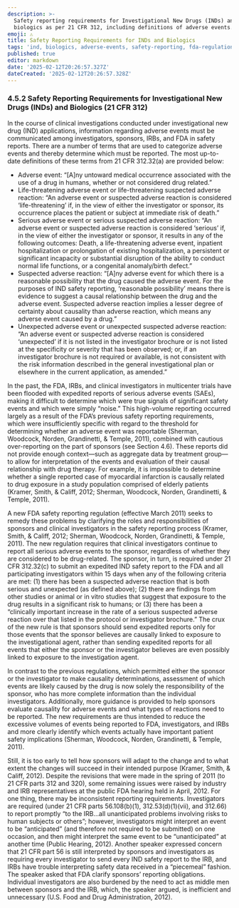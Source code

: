 ```yaml
---
description: >-
  Safety reporting requirements for Investigational New Drugs (INDs) and
  biologics as per 21 CFR 312, including definitions of adverse events.
emoji: ⚠️
title: Safety Reporting Requirements for INDs and Biologics
tags: 'ind, biologics, adverse-events, safety-reporting, fda-regulations'
published: true
editor: markdown
date: '2025-02-12T20:26:57.327Z'
dateCreated: '2025-02-12T20:26:57.328Z'
---
```

### 4.5.2 Safety Reporting Requirements for Investigational New Drugs (INDs) and Biologics (21 CFR 312)

In the course of clinical investigations conducted under investigational new drug (IND) applications, information regarding adverse events must be communicated among investigators, sponsors, IRBs, and FDA in safety reports. There are a number of terms that are used to categorize adverse events and thereby determine which must be reported. The most up-to-date definitions of these terms from 21 CFR 312.32(a) are provided below:

- Adverse event: “\[A\]ny untoward medical occurrence associated with the use of a drug in humans, whether or not considered drug related.”
- Life-threatening adverse event or life-threatening suspected adverse reaction: “An adverse event or suspected adverse reaction is considered ‘life-threatening’ if, in the view of either the investigator or sponsor, its occurrence places the patient or subject at immediate risk of death.”
- Serious adverse event or serious suspected adverse reaction: “An adverse event or suspected adverse reaction is considered ‘serious’ if, in the view of either the investigator or sponsor, it results in any of the following outcomes: Death, a life-threatening adverse event, inpatient hospitalization or prolongation of existing hospitalization, a persistent or significant incapacity or substantial disruption of the ability to conduct normal life functions, or a congenital anomaly/birth defect.”
- Suspected adverse reaction: “\[A\]ny adverse event for which there is a reasonable possibility that the drug caused the adverse event. For the purposes of IND safety reporting, ‘reasonable possibility’ means there is evidence to suggest a causal relationship between the drug and the adverse event. Suspected adverse reaction implies a lesser degree of certainty about causality than adverse reaction, which means any adverse event caused by a drug.”
- Unexpected adverse event or unexpected suspected adverse reaction: “An adverse event or suspected adverse reaction is considered ‘unexpected’ if it is not listed in the investigator brochure or is not listed at the specificity or severity that has been observed; or, if an investigator brochure is not required or available, is not consistent with the risk information described in the general investigational plan or elsewhere in the current application, as amended.”

In the past, the FDA, IRBs, and clinical investigators in multicenter trials have been flooded with expedited reports of serious adverse events (SAEs), making it difficult to determine which were true signals of significant safety events and which were simply “noise.” This high-volume reporting occurred largely as a result of the FDA’s previous safety reporting requirements, which were insufficiently specific with regard to the threshold for determining whether an adverse event was reportable (Sherman, Woodcock, Norden, Grandinetti, & Temple, 2011), combined with cautious over-reporting on the part of sponsors (see Section 4.6). These reports did not provide enough context—such as aggregate data by treatment group—to allow for interpretation of the events and evaluation of their causal relationship with drug therapy. For example, it is impossible to determine whether a single reported case of myocardial infarction is causally related to drug exposure in a study population comprised of elderly patients (Kramer, Smith, & Califf, 2012; Sherman, Woodcock, Norden, Grandinetti, & Temple, 2011).

A new FDA safety reporting regulation (effective March 2011) seeks to remedy these problems by clarifying the roles and responsibilities of sponsors and clinical investigators in the safety reporting process (Kramer, Smith, & Califf, 2012; Sherman, Woodcock, Norden, Grandinetti, & Temple, 2011). The new regulation requires that clinical investigators continue to report all serious adverse events to the sponsor, regardless of whether they are considered to be drug-related. The sponsor, in turn, is required under 21 CFR 312.32(c) to submit an expedited IND safety report to the FDA and all participating investigators within 15 days when any of the following criteria are met: (1) there has been a suspected adverse reaction that is both serious and unexpected (as defined above); (2) there are findings from other studies or animal or in vitro studies that suggest that exposure to the drug results in a significant risk to humans; or (3) there has been a “clinically important increase in the rate of a serious suspected adverse reaction over that listed in the protocol or investigator brochure.” The crux of the new rule is that sponsors should send expedited reports only for those events that the sponsor believes are causally linked to exposure to the investigational agent, rather than sending expedited reports for all events that either the sponsor or the investigator believes are even possibly linked to exposure to the investigation agent.

In contrast to the previous regulations, which permitted either the sponsor or the investigator to make causality determinations, assessment of which events are likely caused by the drug is now solely the responsibility of the sponsor, who has more complete information than the individual investigators. Additionally, more guidance is provided to help sponsors evaluate causality for adverse events and what types of reactions need to be reported. The new requirements are thus intended to reduce the excessive volumes of events being reported to FDA, investigators, and IRBs and more clearly identify which events actually have important patient safety implications (Sherman, Woodcock, Norden, Grandinetti, & Temple, 2011).

Still, it is too early to tell how sponsors will adapt to the change and to what extent the changes will succeed in their intended purpose (Kramer, Smith, & Califf, 2012). Despite the revisions that were made in the spring of 2011 (to 21 CFR parts 312 and 320), some remaining issues were raised by industry and IRB representatives at the public FDA hearing held in April, 2012. For one thing, there may be inconsistent reporting requirements. Investigators are required (under 21 CFR parts 56.108(b)(1), 312.53(d)(1)(vii), and 312.66) to report promptly “to the IRB…all unanticipated problems involving risks to human subjects or others”; however, investigators might interpret an event to be “anticipated” (and therefore not required to be submitted) on one occasion, and then might interpret the same event to be “unanticipated” at another time (Public Hearing, 2012). Another speaker expressed concern that 21 CFR part 56 is still interpreted by sponsors and investigators as requiring every investigator to send every IND safety report to the IRB, and IRBs have trouble interpreting safety data received in a “piecemeal” fashion. The speaker asked that FDA clarify sponsors’ reporting obligations. Individual investigators are also burdened by the need to act as middle men between sponsors and the IRB, which, the speaker argued, is inefficient and unnecessary (U.S. Food and Drug Administration, 2012).

#

